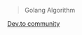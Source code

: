 > Golang Algorithm

[Dev.to community](https://dev.to/adnanbabakan/sorting-algorithms-in-go-725#bubble-sort)

